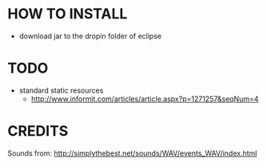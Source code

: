 HOW TO INSTALL
=====
+ download jar to the dropin folder of eclipse

TODO
=====
+ standard static resources 
	+ http://www.informit.com/articles/article.aspx?p=1271257&seqNum=4

CREDITS
=====
Sounds from:
	http://simplythebest.net/sounds/WAV/events_WAV/index.html